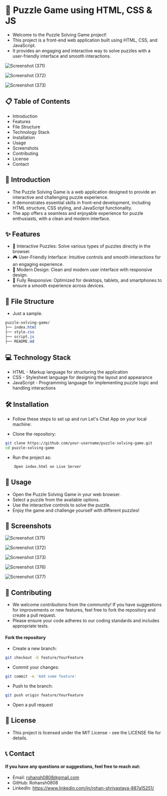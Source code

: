 # 🧩 Puzzle Game using HTML, CSS & JS

- Welcome to the Puzzle Solving Game project!
- This project is a front-end web application built using HTML, CSS, and JavaScript.
- It provides an engaging and interactive way to solve puzzles with a user-friendly interface and smooth interactions.

![Screenshot (371)](https://github.com/user-attachments/assets/c3ac5cbb-7406-4aaf-87ad-238a74f5e556)

![Screenshot (372)](https://github.com/user-attachments/assets/4286ccf7-6f33-44ad-a9a2-d06361ff2f1b)

![Screenshot (373)](https://github.com/user-attachments/assets/bced9241-8fd7-4f7f-9b30-2a9fbaddf2fb)


## 📋 Table of Contents
- Introduction
- Features
- File Structure
- Technology Stack
- Installation
- Usage
- Screenshots
- Contributing
- License
- Contact

## 📘 Introduction
- The Puzzle Solving Game is a web application designed to provide an interactive and challenging puzzle experience.
- It demonstrates essential skills in front-end development, including HTML structure, CSS styling, and JavaScript functionality.
- The app offers a seamless and enjoyable experience for puzzle enthusiasts, with a clean and modern interface.

## ✨ Features
- 🧩 Interactive Puzzles: Solve various types of puzzles directly in the browser.
- 🎮 User-Friendly Interface: Intuitive controls and smooth interactions for an engaging experience.
- 🎨 Modern Design: Clean and modern user interface with responsive design.
- 📱 Fully Responsive: Optimized for desktops, tablets, and smartphones to ensure a smooth experience across devices.


## 📁 File Structure

-  Just a sample. 

```css
puzzle-solving-game/
├── index.html
├── style.css
├── script.js
├── README.md
```

## 💻 Technology Stack
- HTML - Markup language for structuring the application
- CSS - Stylesheet language for designing the layout and appearance
- JavaScript - Programming language for implementing puzzle logic and handling interactions

## 🛠 Installation
- Follow these steps to set up and run Let's Chat App on your local machine:

- Clone the repository:

```bash
git clone https://github.com/your-username/puzzle-solving-game.git
cd puzzle-solving-game

```

- Run the project as:

```bash
    Open index.html on Live Server
```    



## 🚀 Usage
- Open the Puzzle Solving Game in your web browser.
- Select a puzzle from the available options.
- Use the interactive controls to solve the puzzle.
- Enjoy the game and challenge yourself with different puzzles!

## 📸 Screenshots

![Screenshot (371)](https://github.com/user-attachments/assets/c3ac5cbb-7406-4aaf-87ad-238a74f5e556)

![Screenshot (372)](https://github.com/user-attachments/assets/4286ccf7-6f33-44ad-a9a2-d06361ff2f1b)

![Screenshot (373)](https://github.com/user-attachments/assets/bced9241-8fd7-4f7f-9b30-2a9fbaddf2fb)

![Screenshot (376)](https://github.com/user-attachments/assets/fbfef96b-25d4-4fae-b8f4-8c5e9079dddc)

![Screenshot (377)](https://github.com/user-attachments/assets/208d0c9a-29e9-4354-92d4-ba14752aad04)



## 🤝 Contributing
- We welcome contributions from the community! If you have suggestions for improvements or new features, feel free to fork the repository and create a pull request.
- Please ensure your code adheres to our coding standards and includes appropriate tests.

#### Fork the repository
- Create a new branch:

```bash
git checkout -b feature/YourFeature
```

- Commit your changes:

```bash
git commit -m 'Add some feature'
```

- Push to the branch:

```bash
git push origin feature/YourFeature
```
- Open a pull request


## 📄 License
- This project is licensed under the MIT License - see the LICENSE file for details.

## 📞 Contact
#### If you have any questions or suggestions, feel free to reach out:

- Email: rohansh0808@gmail.com
- GitHub: Rohansh0808
- LinkedIn: https://www.linkedin.com/in/rohan-shrivastava-887a15251/
